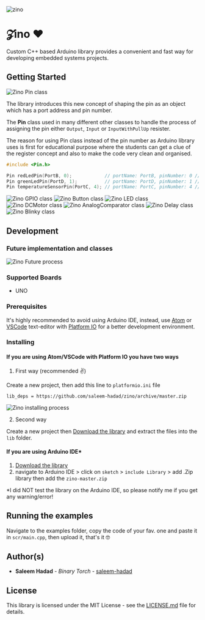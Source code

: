 ![zino](https://github.com/saleem-hadad/zino/blob/master/assets/logo.png)

# 𝓩ino ♥️

Custom C++ based Arduino library provides a convenient and fast way for developing embedded systems projects.

## Getting Started

<img src="https://github.com/saleem-hadad/zino/blob/master/assets/Pin.png" alt="Zino Pin class"/>

The library introduces this new concept of shaping the pin as an object which has a port address and pin number.

The **Pin** class used in many different other classes to handle the process of assigning the pin either ```Output```, ```Input``` or ```InputWithPullUp``` resister. 

The reason for using Pin class instead of the pin number as Arduino library uses is first for educational purpose where the students can get a clue of the register concept and also to make the code very clean and organised.

```c
#include <Pin.h>

Pin redLedPin(PortB, 0);            // portName: PortB, pinNumber: 0 // same as digital pin 8
Pin greenLedPin(PortD, 1);          // portName: PortD, pinNumber: 1 // same as digital pin 1
Pin temperatureSensorPin(PortC, 4); // portName: PortC, pinNumber: 4 // same as analog pin A4
```

<img src="https://github.com/saleem-hadad/zino/blob/master/assets/GPIO.png" alt="Zino GPIO class"/>
<img src="https://github.com/saleem-hadad/zino/blob/master/assets/button.png" alt="Zino Button class"/>
<img src="https://github.com/saleem-hadad/zino/blob/master/assets/LED.png" alt="Zino LED class"/>
<img src="https://github.com/saleem-hadad/zino/blob/master/assets/DCMotor.png" alt="Zino DCMotor class"/>
<img src="https://github.com/saleem-hadad/zino/blob/master/assets/AnalogComparator.png" alt="Zino AnalogComparator class"/>
<img src="https://github.com/saleem-hadad/zino/blob/master/assets/Delay.png" alt="Zino Delay class"/>
<img src="https://github.com/saleem-hadad/zino/blob/master/assets/Blinky.png" alt="Zino Blinky class"/>

## Development

### Future implementation and classes

<img src="https://github.com/saleem-hadad/zino/blob/master/assets/future.png" alt="Zino Future process"/>

### Supported Boards

+ UNO

### Prerequisites

It's highly recommended to avoid using Arduino IDE, instead, use [Atom](https://atom.io/) or [VSCode](https://code.visualstudio.com/) text-editor with [Platform IO](http://platformio.org/platformio-ide) for a better development environment.

### Installing

#### If you are using Atom/VSCode with Platform IO you have **two ways**

1. First way (recommended ✌️)

Create a new project, then add this line to ```platformio.ini``` file

```
lib_deps = https://github.com/saleem-hadad/zino/archive/master.zip
```

<img src="https://github.com/saleem-hadad/zino/blob/master/assets/installing.gif" alt="Zino installing process"/>

2. Second way

Create a new project then [Download the library](https://github.com/saleem-hadad/zino/archive/master.zip) and extract the files into the ```lib``` folder.

#### If you are using Arduino IDE*

1. [Download the library](https://github.com/saleem-hadad/zino/archive/master.zip)
2. navigate to Arduino IDE > click on ```sketch``` > ```include Library``` > add .Zip library then add the ```zino-master.zip```

*I did NOT test the library on the Arduino IDE, so please notify me if you get any warning/error!


## Running the examples

Navigate to the examples folder, copy the code of your fav. one and paste it in ```scr/main.cpp```, then upload it, that's it 🤓

## Author(s)

* **Saleem Hadad** - *Binary Torch* - [saleem-hadad](https://github.com/saleem-hadad)

## License

This library is licensed under the MIT License - see the [LICENSE.md](LICENSE) file for details.
